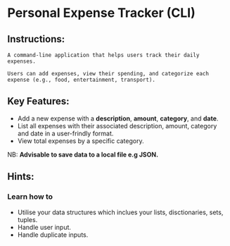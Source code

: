 # Personal Expense Tracker (CLI)

## Instructions:

```
A command-line application that helps users track their daily expenses. 

Users can add expenses, view their spending, and categorize each expense (e.g., food, entertainment, transport). 

```

## Key Features:

- Add a new expense with a **description**, **amount**, **category**, and **date**.
- List all expenses with their associated description, amount, category and date in a user-frindly format.
- View total expenses by a specific category.


NB: **Advisable to save data to a local file e.g JSON.**

## Hints:
### Learn how to 

- Utilise your data structures which inclues your lists, disctionaries, sets, tuples.
- Handle user input.
- Handle duplicate inputs.